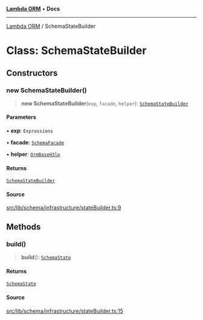 [**Lambda ORM**](../README.md) • **Docs**

***

[Lambda ORM](../README.md) / SchemaStateBuilder

# Class: SchemaStateBuilder

## Constructors

### new SchemaStateBuilder()

> **new SchemaStateBuilder**(`exp`, `facade`, `helper`): [`SchemaStateBuilder`](SchemaStateBuilder.md)

#### Parameters

• **exp**: `Expressions`

• **facade**: [`SchemaFacade`](SchemaFacade.md)

• **helper**: [`OrmBaseH3lp`](OrmBaseH3lp.md)

#### Returns

[`SchemaStateBuilder`](SchemaStateBuilder.md)

#### Source

[src/lib/schema/infrastructure/stateBuilder.ts:9](https://github.com/lambda-orm/lambdaorm-base/blob/b57bb1d116951848254ba54a2a732f51efc20654/src/lib/schema/infrastructure/stateBuilder.ts#L9)

## Methods

### build()

> **build**(): [`SchemaState`](SchemaState.md)

#### Returns

[`SchemaState`](SchemaState.md)

#### Source

[src/lib/schema/infrastructure/stateBuilder.ts:15](https://github.com/lambda-orm/lambdaorm-base/blob/b57bb1d116951848254ba54a2a732f51efc20654/src/lib/schema/infrastructure/stateBuilder.ts#L15)
